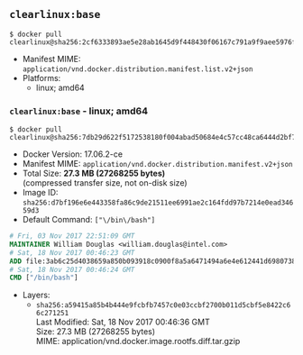 ## `clearlinux:base`

```console
$ docker pull clearlinux@sha256:2cf6333893ae5e28ab1645d9f448430f06167c791a9f9aee5976f81c573e3791
```

-	Manifest MIME: `application/vnd.docker.distribution.manifest.list.v2+json`
-	Platforms:
	-	linux; amd64

### `clearlinux:base` - linux; amd64

```console
$ docker pull clearlinux@sha256:7db29d622f5172538180f004abad50684e4c57cc48ca6444d2bf725667b287c9
```

-	Docker Version: 17.06.2-ce
-	Manifest MIME: `application/vnd.docker.distribution.manifest.v2+json`
-	Total Size: **27.3 MB (27268255 bytes)**  
	(compressed transfer size, not on-disk size)
-	Image ID: `sha256:d7bf196e6e443358fa86c9de21511ee6991ae2c164fdd97b7214e0ead34659d3`
-	Default Command: `["\/bin\/bash"]`

```dockerfile
# Fri, 03 Nov 2017 22:51:09 GMT
MAINTAINER William Douglas <william.douglas@intel.com>
# Sat, 18 Nov 2017 00:46:23 GMT
ADD file:3ab6c25d4038659a850b093918c0900f8a5a6471494a6e4e612441d6980738dc in / 
# Sat, 18 Nov 2017 00:46:24 GMT
CMD ["/bin/bash"]
```

-	Layers:
	-	`sha256:a59415a85b4b444e9fcbfb7457c0e03ccbf2700b011d5cbf5e8422c66c271251`  
		Last Modified: Sat, 18 Nov 2017 00:46:36 GMT  
		Size: 27.3 MB (27268255 bytes)  
		MIME: application/vnd.docker.image.rootfs.diff.tar.gzip
